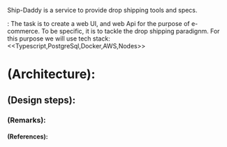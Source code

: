 Ship-Daddy is a service to provide drop shipping tools and specs.

<Problem Statement>: The task is to create a web UI, and web Api for the purpose of e-commerce. To be specific, it is to tackle the drop shipping paradignm. For this purpose we will use tech stack: <<Typescript,PostgreSql,Docker,AWS,Nodes>>
  
  # (Architecture):
  
  ## (Design steps):
  
  
  ### (Remarks):
  
  #### (References):
